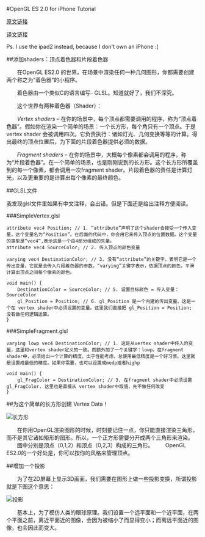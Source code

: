 #OpenGL ES 2.0 for iPhone Tutorial

[原文链接](http://www.raywenderlich.com/3664/opengl-es-2-0-for-iphone-tutorial)

[译文链接](http://www.cnblogs.com/zilongshanren/archive/2011/08/08/2131019.html)

Ps. I use the ipad2 instead, because I don't own an iPhone :(

##添加shaders：顶点着色器和片段着色器

　　在OpenGL ES2.0 的世界，在场景中渲染任何一种几何图形，你都需要创建两个称之为“着色器”的小程序。

　　着色器由一个类似C的语言编写- GLSL。知道就好了，我们不深究。

　　这个世界有两种着色器（Shader）：

　　*Vertex shaders* – 在你的场景中，每个顶点都需要调用的程序，称为“顶点着色器”。假如你在渲染一个简单的场景：一个长方形，每个角只有一个顶点。于是vertex shader 会被调用四次。它负责执行：诸如灯光、几何变换等等的计算。得出最终的顶点位置后，为下面的片段着色器提供必须的数据。

　　*Fragment shaders* – 在你的场景中，大概每个像素都会调用的程序，称为“片段着色器”。在一个简单的场景，也是刚刚说到的长方形。这个长方形所覆盖到的每一个像素，都会调用一次fragment shader。片段着色器的责任是计算灯光，以及更重要的是计算出每个像素的最终颜色。

##GLSL文件

我发现glsl文件里如果有中文注释，会出错。但是下面还是给出注释方便阅读。

###SimpleVertex.glsl

```
attribute vec4 Position; // 1. “attribute”声明了这个shader会接受一个传入变量，这个变量名为“Position”。在后面的代码中，你会用它来传入顶点的位置数据。这个变量的类型是“vec4”,表示这是一个由4部分组成的矢量。
attribute vec4 SourceColor; // 2. 传入顶点的颜色变量
 
varying vec4 DestinationColor; // 3. 没有“attribute”的关键字。表明它是一个传出变量，它就是会传入片段着色器的参数。“varying”关键字表示，依据顶点的颜色，平滑计算出顶点之间每个像素的颜色。
 
void main() { 
    DestinationColor = SourceColor; // 5. 设置目标颜色 = 传入变量：SourceColor
    gl_Position = Position; // 6. gl_Position 是一个内建的传出变量。这是一个在 vertex shader中必须设置的变量。这里我们直接把 gl_Position = Position; 没有做任何逻辑运算。
}
```
###SimpleFragment.glsl

```
varying lowp vec4 DestinationColor; // 1. 这是从vertex shader中传入的变量，这里和vertex shader定义的一致。而额外加了一个关键字：lowp。在fragment shader中，必须给出一个计算的精度。出于性能考虑，总使用最低精度是一个好习惯。这里就是设置成最低的精度。如果你需要，也可以设置成medp或者highp
 
void main() {
    gl_FragColor = DestinationColor; // 3. 在fragment shader中必须设置gl_FragColor. 这里也是直接从 vertex shader中取值，先不做任何改变
}
```

##为这个简单的长方形创建 Vertex Data！

![长方形](http://pic002.cnblogs.com/images/2011/283130/2011080816061947.jpg)

　　在你用OpenGL渲染图形的时候，时刻要记住一点，你只能直接渲染三角形，而不是其它诸如矩形的图形。所以，一个正方形需要分开成两个三角形来渲染。
　　图中分别是顶点（0,1,2）和顶点（0,2,3）构成的三角形。
　　OpenGL ES2.0的一个好处是，你可以按你的风格来管理顶点。


##增加一个投影

　　为了在2D屏幕上显示3D画面，我们需要在图形上做一些投影变换，所谓投影就是下图这个意思：

![投影](http://pic002.cnblogs.com/images/2011/283130/2011080816120726.jpg)

　　基本上，为了模仿人类的眼球原理。我们设置一个远平面和一个近平面，在两个平面之前，离近平面近的图像，会因为被缩小了而显得变小；而离远平面近的图像，也会因此而变大。


